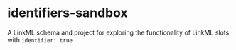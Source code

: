 # identifiers-sandbox

A LinkML schema and project for exploring the functionality of LinkML slots with `identifier: true`

